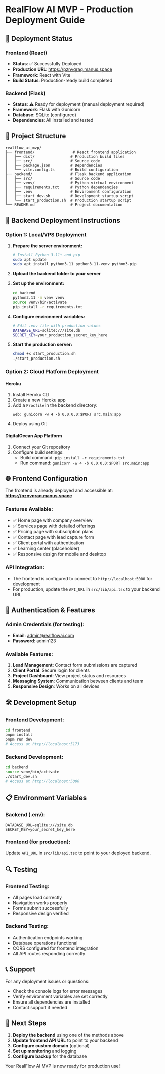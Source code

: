 # RealFlow AI MVP - Production Deployment Guide

## 🚀 Deployment Status

### Frontend (React)
- **Status**: ✅ Successfully Deployed
- **Production URL**: https://pznvqraq.manus.space
- **Framework**: React with Vite
- **Build Status**: Production-ready build completed

### Backend (Flask)
- **Status**: ⚠️ Ready for deployment (manual deployment required)
- **Framework**: Flask with Gunicorn
- **Database**: SQLite (configured)
- **Dependencies**: All installed and tested

## 📁 Project Structure

```
realflow_ai_mvp/
├── frontend/                 # React frontend application
│   ├── dist/                # Production build files
│   ├── src/                 # Source code
│   ├── package.json         # Dependencies
│   └── vite.config.ts       # Build configuration
├── backend/                 # Flask backend application
│   ├── src/                 # Source code
│   ├── venv/                # Python virtual environment
│   ├── requirements.txt     # Python dependencies
│   ├── .env                 # Environment configuration
│   ├── start_dev.sh         # Development startup script
│   └── start_production.sh  # Production startup script
└── README.md                # Project documentation
```

## 🔧 Backend Deployment Instructions

### Option 1: Local/VPS Deployment

1. **Prepare the server environment:**
   ```bash
   # Install Python 3.11+ and pip
   sudo apt update
   sudo apt install python3.11 python3.11-venv python3-pip
   ```

2. **Upload the backend folder to your server**

3. **Set up the environment:**
   ```bash
   cd backend
   python3.11 -m venv venv
   source venv/bin/activate
   pip install -r requirements.txt
   ```

4. **Configure environment variables:**
   ```bash
   # Edit .env file with production values
   DATABASE_URL=sqlite:///site.db
   SECRET_KEY=your_production_secret_key_here
   ```

5. **Start the production server:**
   ```bash
   chmod +x start_production.sh
   ./start_production.sh
   ```

### Option 2: Cloud Platform Deployment

#### Heroku
1. Install Heroku CLI
2. Create a new Heroku app
3. Add a `Procfile` in the backend directory:
   ```
   web: gunicorn -w 4 -b 0.0.0.0:$PORT src.main:app
   ```
4. Deploy using Git

#### DigitalOcean App Platform
1. Connect your Git repository
2. Configure build settings:
   - Build command: `pip install -r requirements.txt`
   - Run command: `gunicorn -w 4 -b 0.0.0.0:$PORT src.main:app`

## 🌐 Frontend Configuration

The frontend is already deployed and accessible at: **https://pznvqraq.manus.space**

### Features Available:
- ✅ Home page with company overview
- ✅ Services page with detailed offerings
- ✅ Pricing page with subscription plans
- ✅ Contact page with lead capture form
- ✅ Client portal with authentication
- ✅ Learning center (placeholder)
- ✅ Responsive design for mobile and desktop

### API Integration:
- The frontend is configured to connect to `http://localhost:5000` for development
- For production, update the `API_URL` in `src/lib/api.tsx` to your backend URL

## 🔐 Authentication & Features

### Admin Credentials (for testing):
- **Email**: admin@realflowai.com
- **Password**: admin123

### Available Features:
1. **Lead Management**: Contact form submissions are captured
2. **Client Portal**: Secure login for clients
3. **Project Dashboard**: View project status and resources
4. **Messaging System**: Communication between clients and team
5. **Responsive Design**: Works on all devices

## 🛠️ Development Setup

### Frontend Development:
```bash
cd frontend
pnpm install
pnpm run dev
# Access at http://localhost:5173
```

### Backend Development:
```bash
cd backend
source venv/bin/activate
./start_dev.sh
# Access at http://localhost:5000
```

## 📋 Environment Variables

### Backend (.env):
```
DATABASE_URL=sqlite:///site.db
SECRET_KEY=your_secret_key_here
```

### Frontend (for production):
Update `API_URL` in `src/lib/api.tsx` to point to your deployed backend.

## 🔍 Testing

### Frontend Testing:
- All pages load correctly
- Navigation works properly
- Forms submit successfully
- Responsive design verified

### Backend Testing:
- Authentication endpoints working
- Database operations functional
- CORS configured for frontend integration
- All API routes responding correctly

## 📞 Support

For any deployment issues or questions:
- Check the console logs for error messages
- Verify environment variables are set correctly
- Ensure all dependencies are installed
- Contact support if needed

## 🎉 Next Steps

1. **Deploy the backend** using one of the methods above
2. **Update frontend API URL** to point to your backend
3. **Configure custom domain** (optional)
4. **Set up monitoring** and logging
5. **Configure backup** for the database

Your RealFlow AI MVP is now ready for production use!

